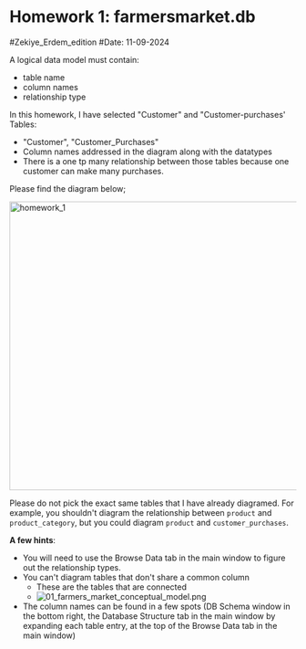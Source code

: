 # Homework 1: farmersmarket.db
#Zekiye_Erdem_edition
#Date: 11-09-2024

A logical data model must contain:
- table name
- column names
- relationship type

In this homework, I have selected "Customer" and "Customer-purchases' Tables:
- "Customer", "Customer_Purchases"
- Column names addressed in the diagram along with the datatypes
- There is a one tp many relationship between those tables because one customer can make many purchases.

Please find the diagram below;




<img width="506" alt="homework_1" src="https://github.com/user-attachments/assets/d7ca94c3-6c24-4b54-9559-dd81a45c3b83">


Please do not pick the exact same tables that I have already diagramed. For example, you shouldn't diagram the relationship between `product` and `product_category`, but you could diagram `product` and `customer_purchases`.

**A few hints**:
- You will need to use the Browse Data tab in the main window to figure out the relationship types.
- You can't diagram tables that don't share a common column
	- These are the tables that are connected
	-  ![01_farmers_market_conceptual_model.png](./images/01_farmers_market_conceptual_model.png)
- The column names can be found in a few spots (DB Schema window in the bottom right, the Database Structure tab in the main window by expanding each table entry, at the top of the Browse Data tab in the main window)

